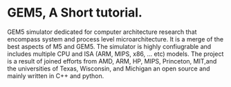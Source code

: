 # GEM5, A Short tutorial. 
GEM5 simulator dedicated for  computer architecture research that encompass system and process level microarchitecture. It is a merge of the best aspects of  M5 and GEM5. The simulator is highly confiugrable and includes multiple CPU and ISA (ARM, MIPS, x86, ... etc) models. The project is a result of joined efforts from AMD, ARM, HP, MIPS, Princeton, MIT,and the universities of Texas, Wisconsin, and Michigan  an open source and mainly written in C++ and python. 

